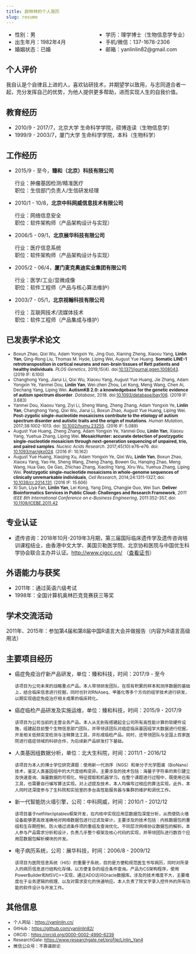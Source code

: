 ```yaml
---
title: 颜林林的个人简历
slug: resume
---
```


<ul style="column-count:2;-webkit-column-count:2;-moz-column-count:3">
<li>性别：男</li>
<li>出生年月：1982年4月</li>
<li>婚姻状态：已婚</li>
<li>学历：理学博士（生物信息学专业）</li>
<li>手机/微信：137-1678-2306</li>
<li>邮箱：yanlinlin82@gmail.com</li>
</ul>

## 个人评价

我自认是个自律且上进的人，喜欢钻研技术，并期望学以致用，与志同道合者一起，充分发挥自己的优势，为他人提供更多帮助，进而实现人生的自我价值。

## 教育经历

* 2010/9 - 2017/7，北京大学 生命科学学院，硕博连读（生物信息学）
* 1999/9 - 2003/7，厦门大学 生命科学学院，本科（生物科学）

## 工作经历

* 2015/9 - 至今，**臻和（北京）科技有限公司**

    行业：肿瘤基因检测/精准医疗  
    职位：生信部门负责人/生信研发经理

* 2010/1 - 10/8，**北京中科网威信息技术有限公司**

    行业：网络信息安全  
    职位：软件架构师（产品架构设计与实现）

* 2006/5 - 09/1，**北京展华科技有限公司**

    行业：医疗信息系统  
    职位：软件架构师（产品架构设计与实现）

* 2005/2 - 06/4，**厦门麦克奥迪实业集团有限公司**

    行业：医学/工业/显微成像  
    职位：软件工程师（产品与核心算法维护）

* 2003/7 - 05/1，**北京视翰科技有限公司**

    行业：互联网技术/流媒体技术  
    职位：软件工程师（产品集成与维护）

## 已发表学术论文

<small>

* Boxun Zhao, Qixi Wu, Adam Yongxin Ye, Jing Guo, Xianing Zheng, Xiaoxu Yang, **Linlin Yan**, Qing-Rong Liu, Thomas M. Hyde, Liping Wei, August Yue Huang. **Somatic LINE-1 retrotransposition in cortical neurons and non-brain tissues of Rett patients and healthy individuals**. *PLOS Genetics*, 2019;15(4). doi:[10.1371/journal.pgen.1008043](https://doi.org/10.1371/journal.pgen.1008043). (2019 IF: 6.100)
* Changhong Yang, Jiarui Li, Qixi Wu, Xiaoxu Yang, August Yue Huang, Jie Zhang, Adam Yongxin Ye, Yanmei Dou, **Linlin Yan**, Wei-zhen Zhou, Lei Kong, Meng Wang, Chen Ai, Dechang Yang, Liping Wei. **AutismKB 2.0: a knowledgebase for the genetic evidence of autism spectrum disorder**. *Database*, 2018. doi:[10.1093/database/bay106](https://doi.org/10.1093/database/bay106). (2019 IF: 3.683)
* Yanmei Dou, Xiaoxu Yang, Ziyi Li, Sheng Wang, Zheng Zhang, Adam Yongxin Ye, **Linlin Yan**, Changhong Yang, Qixi Wu, Jiarui Li, Boxun Zhao, August Yue Huang, Liping Wei. **Post-zygotic single-nucleotide mosaicisms contribute to the etiology of autism spectrum disorder and autistic traits and the origin of mutations**. *Human Mutation*, 2017;38:1002-1013. doi: [10.1002/humu.23255](https://doi.org/10.1002/humu.23255). (2016 IF: 5.089)
* August Yue Huang, Zheng Zhang, Adam Yongxin Ye, Yanmei Dou, **Linlin Yan**, Xiaoxu Yang, Yuehua Zhang, Liping Wei. **MosaicHunter: accurate detection of postzygotic single-nucleotide mosaicism through next-generation sequencing of unpaired, trio, and paired samples**. *Nucleic Acids Research*. 2017;45(10):e76–e76. doi: [10.1093/nar/gkx024](https://doi.org/10.1093/nar/gkx024). (2016 IF: 10.162)
* August Yue Huang, Xiaojing Xu, Adam Yongxin Ye, Qixi Wu, **Linlin Yan**, Boxun Zhao, Xiaoxu Yang, Yao He, Sheng Wang, Zheng Zhang, Bowen Gu, Hanqing Zhao, Meng Wang, Hua Gao, Ge Gao, Zhichao Zhang, Xiaoling Yang, Xiru Wu, Yuehua Zhang, Liping Wei. **Postzygotic single-nucleotide mosaicisms in whole-genome sequences of clinically unremarkable individuals**, *Cell Research*, 2014;24:1311-1327, doi: [10.1038/cr.2014.131](https://doi.org/10.1038/cr.2014.131). (2016 IF: 15.606)
* Xi Sun, Liya Fan, **Linlin Yan**, Lei Kong, Yang Ding, Changjie Guo, Wei Sun. **Deliver Bioinformatics Services in Public Cloud: Challenges and Research Framework**, *2011 IEEE 8th International Conference on e-Business Engineering*, 2011:352-357, doi: [10.1109/ICEBE.2011.42](https://doi.org/10.1109/ICEBE.2011.42)

</small>

## 专业认证

* 遗传咨询：2018年10月-2019年3月期，第三届国际临床遗传学及遗传咨询培训课程结业，由香港中文大学、美国贝勒医学院、北京协和医院与中国优生科学协会联合主办并认证。<http://www.cigcc.cn/> （[查看证书](/images/genetic-counseling-certification.jpg)）

## 外语能力与获奖

* 2011年：通过英语六级考试
* 1998年：全国计算机奥林匹克竞赛获三等奖

## 学术交流活动

2011年、2015年：参加第4届和第8届中国R语言大会并做报告（内容为R语言高级用法）

## 主要项目经历

* 癌症免疫治疗新产品研发，单位：臻和科技，时间：2017/9 - 至今

    <small>该项目为公司未来的战略重点产品。本人带领研发团队，在现有积累的样本和测序数据的基础上，结合临床信息进行挖掘，同时也针对RNAseq、甲基化等多个方向的组学技术进行研发，以期实现癌症免疫治疗相关成果的临床转化。</small>

* 癌症临检产品研发及实施运维，单位：臻和科技，时间：2015/9 - 2017/9

    <small>该项目为公司当前的主营业务产品。本人从无到有搭建起全公司所有高性能计算的软硬件设施，组建起目前整个生物信息部门团队，并带领该团队对癌症临床基因组学大数据进行挖掘，开发相关低频突变检测与注释算法工具，并形成临检产品。同时，还带领团队与全国上百家医院进行癌症领域的科研合作，为后续新产品研发打下基础。</small>

* 人类基因组数据分析，单位：北大生科院，时间：2011/1 - 2016/12

    <small>该项目为本人的博士学位研究课题：使用新一代测序（NGS）和单分子光学图谱（BioNano）技术，鉴定人类基因组中的大尺度结构变异。主要涉及的技术包括：海量子字符串的索引建立及快速查询、海量数据的可视化、特征提取和机器学习。在整个课题进行过程中，既使用已有工具，也需要自行编写算法实现。对上述提及技术，本人均编写过相应的算法实现。此外，本人同时还深度参与了生科院和实验室的多台高性能服务器与集群的维护和调优工作。</small>

* 新一代智能防火墙引擎，公司：中科网威，时间：2010/1 - 2012/12

    <small>该项目基于netfilter/iptables框架开发，在内核中实现应用层数据包深度分析，从而使防火墙设备能够更高效准确地对网络数据包进行过滤及审计。主要涉及的技术包括：内核数据包的重组和生存期控制、防火墙过滤条件项的重组及查询优化、不同层次网络协议数据包的解析。本人参与产品需求分析和设计，负责几乎整个框架及核心代码的实现，并带领团队进行数百个应用层数据包解析模块的开发。</small>

* 电子病历系统，公司：展华科技，时间：2006/8 - 2009/12

    <small>该项目为医院信息系统（HIS）的重要子系统，目的是方便和规范医生书写病历，同时对所录入的病历信息进行结构化存储，以方便复杂的组合条件查询。产品为CS架构程序，使用PowerBuilder和MSVC++实现，通过ADO访问Oracle数据库。涉及的技术难度不大，主要难度在于业务逻辑的梳理、以及对需求变化的快速响应。本人负责了除文字录入控件外的所有功能的软件设计与开发工作。</small>

## 其他信息

<small>

* 个人网站：<https://yanlinlin.cn/>
* GitHub：<https://github.com/yanlinlin82/>
* ORCID：<https://orcid.org/0000-0002-4990-6239>
* ResearchGate: <https://www.researchgate.net/profile/Linlin_Yan4>
* 微信公众号：不靠谱颜论

</small>
